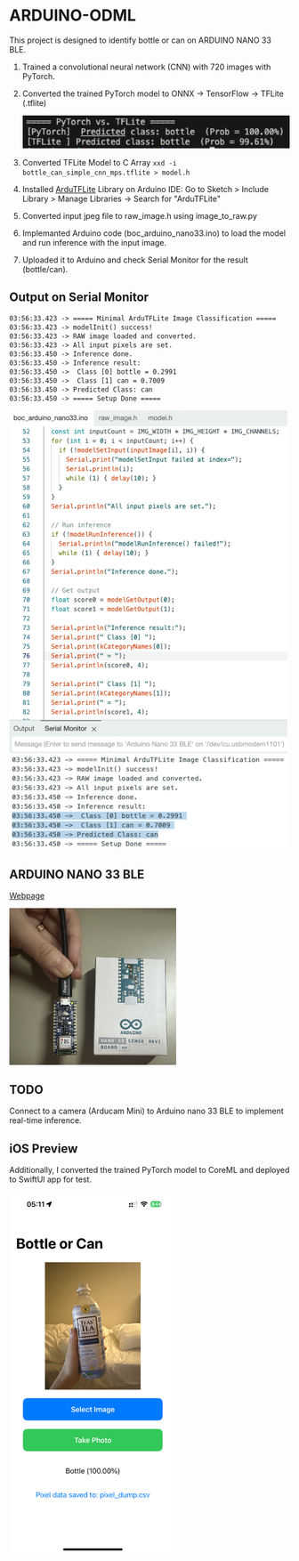 # ARDUINO-ODML

This project is designed to identify bottle or can on ARDUINO NANO 33 BLE. 
1) Trained a convolutional neural network (CNN) with 720 images with PyTorch.
2) Converted the trained PyTorch model to ONNX → TensorFlow → TFLite (.tflite)

    <img src="pth_tflite.PNG" alt="PyTorch vs. Converted TFLite" width="500">
3) Converted TFLite Model to C Array ```xxd -i bottle_can_simple_cnn_mps.tflite > model.h```
4) Installed [ArduTFLite](https://github.com/spaziochirale/ArduTFLite/tree/main) Library on Arduino IDE: Go to Sketch > Include Library > Manage Libraries → Search for "ArduTFLite"
5) Converted input jpeg file to raw_image.h using image_to_raw.py
6) Implemanted Arduino code (boc_arduino_nano33.ino) to load the model and run inference with the input image.
7) Uploaded it to Arduino and check Serial Monitor for the result (bottle/can).

## Output on Serial Monitor

```
03:56:33.423 -> ===== Minimal ArduTFLite Image Classification =====
03:56:33.423 -> modelInit() success!
03:56:33.423 -> RAW image loaded and converted.
03:56:33.423 -> All input pixels are set.
03:56:33.450 -> Inference done.
03:56:33.450 -> Inference result:
03:56:33.450 ->  Class [0] bottle = 0.2991
03:56:33.450 ->  Class [1] can = 0.7009
03:56:33.450 -> Predicted Class: can
03:56:33.450 -> ===== Setup Done =====
```

<img src="serial_monitor.png" alt="Preview on Serial Monitor" width="500">


## ARDUINO NANO 33 BLE

[Webpage](https://store-usa.arduino.cc/products/nano-33-ble-sense-rev2?srsltid=AfmBOoojSEc04yoXGi8lmVvoNi9X3mDboBhs3DKiyOX_N4vi_nZkX5Ox)

<img src="nano.jpg" alt="ARDUINO NANO 33 BLE" width="300">

## TODO

Connect to a camera (Arducam Mini) to Arduino nano 33 BLE to implement real-time inference.

## iOS Preview
Additionally, I converted the trained PyTorch model to CoreML and deployed to SwiftUI app for test.
<div class="image-container" style="display: flex; align-items: flex-start; gap: 20px;">
    <img src="iOS_preview.PNG" alt="iOS App Preview" width="300">
</div>